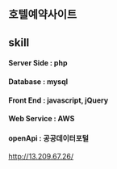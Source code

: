 호텔예약사이트
-------------


skill
-------------
#### Server Side : php
#### Database : mysql
#### Front End : javascript, jQuery
#### Web Service : AWS
#### openApi : 공공데이터포털



<http://13.209.67.26/>
